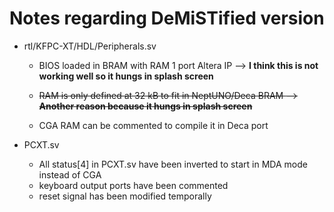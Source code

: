 # Notes regarding DeMiSTified version

* rtl/KFPC-XT/HDL/Peripherals.sv

  * BIOS loaded in BRAM with RAM 1 port Altera IP  --> **I think this is not working well so it hungs in splash screen**

  * ~~RAM is only defined at 32 kB to fit in NeptUNO/Deca BRAM  --> **Another reason because it  hungs in splash screen**~~

  * CGA RAM can be commented to compile it in Deca port

* PCXT.sv    
  * All status[4] in PCXT.sv have been inverted to start in MDA mode instead of CGA
  * keyboard output ports have been commented
  * reset signal has been modified temporally